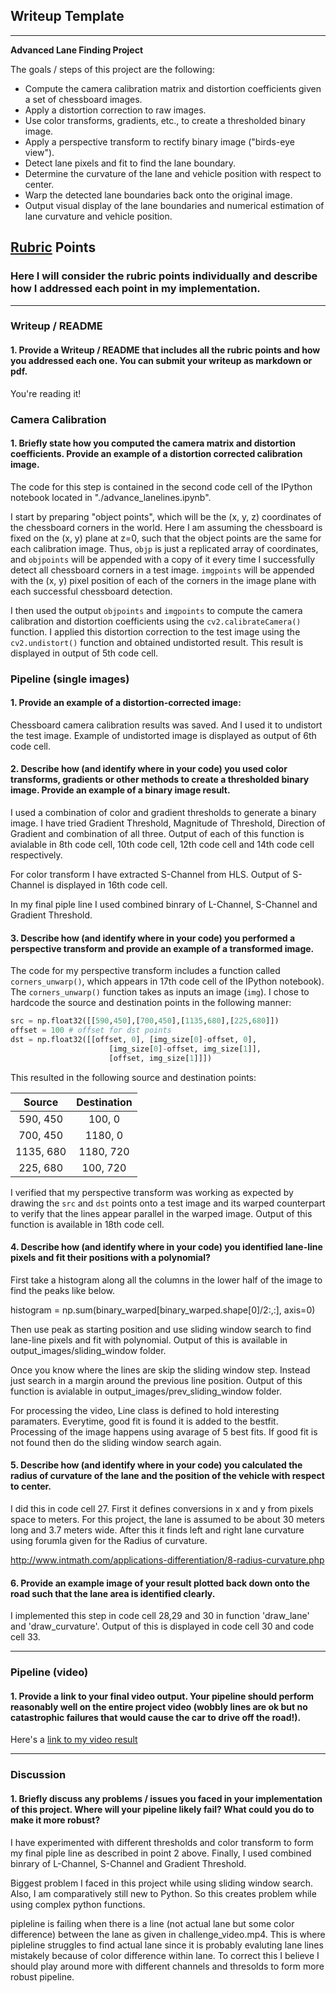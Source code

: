 ## Writeup Template

---

**Advanced Lane Finding Project**

The goals / steps of this project are the following:

* Compute the camera calibration matrix and distortion coefficients given a set of chessboard images.
* Apply a distortion correction to raw images.
* Use color transforms, gradients, etc., to create a thresholded binary image.
* Apply a perspective transform to rectify binary image ("birds-eye view").
* Detect lane pixels and fit to find the lane boundary.
* Determine the curvature of the lane and vehicle position with respect to center.
* Warp the detected lane boundaries back onto the original image.
* Output visual display of the lane boundaries and numerical estimation of lane curvature and vehicle position.

[//]: # (Image References)

[image1]: ./examples/undistort_output.png "Undistorted"
[image2]: ./test_images/test1.jpg "Road Transformed"
[image3]: ./examples/binary_combo_example.jpg "Binary Example"
[image4]: ./examples/warped_straight_lines.jpg "Warp Example"
[image5]: ./examples/color_fit_lines.jpg "Fit Visual"
[image6]: ./examples/example_output.jpg "Output"
[video1]: ./project_video.mp4 "Video"

## [Rubric](https://review.udacity.com/#!/rubrics/571/view) Points

### Here I will consider the rubric points individually and describe how I addressed each point in my implementation.  

---

### Writeup / README

#### 1. Provide a Writeup / README that includes all the rubric points and how you addressed each one.  You can submit your writeup as markdown or pdf.    

You're reading it!

### Camera Calibration

#### 1. Briefly state how you computed the camera matrix and distortion coefficients. Provide an example of a distortion corrected calibration image.

The code for this step is contained in the second code cell of the IPython notebook located in "./advance_lanelines.ipynb".  

I start by preparing "object points", which will be the (x, y, z) coordinates of the chessboard corners in the world. Here I am assuming the chessboard is fixed on the (x, y) plane at z=0, such that the object points are the same for each calibration image.  Thus, `objp` is just a replicated array of coordinates, and `objpoints` will be appended with a copy of it every time I successfully detect all chessboard corners in a test image.  `imgpoints` will be appended with the (x, y) pixel position of each of the corners in the image plane with each successful chessboard detection.  

I then used the output `objpoints` and `imgpoints` to compute the camera calibration and distortion coefficients using the `cv2.calibrateCamera()` function.  I applied this distortion correction to the test image using the `cv2.undistort()` function and obtained undistorted result. This result is displayed in output of 5th code cell. 



### Pipeline (single images)

#### 1. Provide an example of a distortion-corrected image:
Chessboard camera calibration results was saved. And I used it to undistort the test image. Example of undistorted image is displayed as output of 6th code cell. 

#### 2. Describe how (and identify where in your code) you used color transforms, gradients or other methods to create a thresholded binary image.  Provide an example of a binary image result.

I used a combination of color and gradient thresholds to generate a binary image. I have tried Gradient Threshold, Magnitude of Threshold, Direction of Gradient and combination of all three. Output of each of this function is avialable in 8th code cell, 10th code cell, 12th code cell and 14th code cell respectively. 

For color transform I have extracted S-Channel from HLS. Output of S-Channel is displayed in 16th code cell. 

In my final piple line I used combined binrary of L-Channel, S-Channel and Gradient Threshold.

#### 3. Describe how (and identify where in your code) you performed a perspective transform and provide an example of a transformed image.

The code for my perspective transform includes a function called `corners_unwarp()`, which appears in 17th code cell of the IPython notebook).  The `corners_unwarp()` function takes as inputs an image (`img`). I chose to hardcode the source and destination points in the following manner:

```python
src = np.float32([[590,450],[700,450],[1135,680],[225,680]])
offset = 100 # offset for dst points
dst = np.float32([[offset, 0], [img_size[0]-offset, 0], 
                      [img_size[0]-offset, img_size[1]], 
                      [offset, img_size[1]]])
```

This resulted in the following source and destination points:

| Source        | Destination   | 
|:-------------:|:-------------:| 
| 590, 450      | 100, 0        | 
| 700, 450      | 1180, 0       |
| 1135, 680     | 1180, 720     |
| 225, 680      | 100, 720      |

I verified that my perspective transform was working as expected by drawing the `src` and `dst` points onto a test image and its warped counterpart to verify that the lines appear parallel in the warped image. Output of this function is available in 18th code cell.

#### 4. Describe how (and identify where in your code) you identified lane-line pixels and fit their positions with a polynomial?

First take a histogram along all the columns in the lower half of the image to find the peaks like below.

histogram = np.sum(binary_warped[binary_warped.shape[0]/2:,:], axis=0)

Then use peak as starting position and use sliding window search to find lane-line pixels and fit with polynomial. Output of this is available in output_images/sliding_window folder.

Once you know where the lines are skip the sliding window step. Instead just search in a margin around the previous line position. Output of this function is avialable in output_images/prev_sliding_window folder.

For processing the video, Line class is defined to hold interesting paramaters. Everytime, good fit is found it is added to the bestfit. Processing of the image happens using avarage of 5 best fits. If good fit is not found then do the sliding window search again. 


#### 5. Describe how (and identify where in your code) you calculated the radius of curvature of the lane and the position of the vehicle with respect to center.

I did this in code cell 27. First it defines conversions in x and y from pixels space to meters. For this project, the lane is assumed to be about 30 meters long and 3.7 meters wide. After this it finds left and right lane curvature using forumla given for the Radius of curvature. 

http://www.intmath.com/applications-differentiation/8-radius-curvature.php


#### 6. Provide an example image of your result plotted back down onto the road such that the lane area is identified clearly.

I implemented this step in code cell 28,29 and 30 in function 'draw_lane' and 'draw_curvature'. Output of this is displayed in code cell 30 and code cell 33.

---

### Pipeline (video)

#### 1. Provide a link to your final video output.  Your pipeline should perform reasonably well on the entire project video (wobbly lines are ok but no catastrophic failures that would cause the car to drive off the road!).

Here's a [link to my video result](./project_video_output.mp4)

---

### Discussion

#### 1. Briefly discuss any problems / issues you faced in your implementation of this project.  Where will your pipeline likely fail?  What could you do to make it more robust?

I have experimented with different thresholds and color transform to form my final piple line as described in point 2 above. Finally, I used combined binrary of L-Channel, S-Channel and Gradient Threshold.

Biggest problem I faced in this project while using sliding window search. Also, I am comparatively still new to Python. So this creates problem while using complex python functions. 

pipleline is failing when there is a line (not actual lane but some color difference) between the lane as given in challenge_video.mp4. This is where pipleline struggles to find actual lane since it is probably evaluting lane lines mistakely because of color difference within lane. To correct this I believe I should play around more with different channels and thresolds to form more robust pipeline. 

